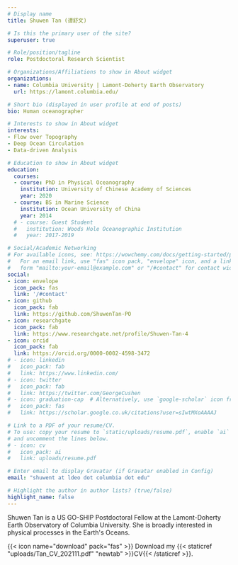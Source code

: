```yaml
---
# Display name
title: Shuwen Tan (谭舒文)

# Is this the primary user of the site?
superuser: true

# Role/position/tagline
role: Postdoctoral Research Scientist

# Organizations/Affiliations to show in About widget
organizations:
- name: Columbia University | Lamont-Doherty Earth Observatory
  url: https://lamont.columbia.edu/

# Short bio (displayed in user profile at end of posts)
bio: Human oceanographer

# Interests to show in About widget
interests:
- Flow over Topography
- Deep Ocean Circulation
- Data-driven Analysis

# Education to show in About widget
education:
  courses:
  - course: PhD in Physical Oceanography
    institution: University of Chinese Academy of Sciences
    year: 2020
  - course: BS in Marine Science
    institution: Ocean University of China
    year: 2014
  # - course: Guest Student
  #   institution: Woods Hole Oceanographic Institution
  #   year: 2017-2019

# Social/Academic Networking
# For available icons, see: https://wowchemy.com/docs/getting-started/page-builder/#icons
#   For an email link, use "fas" icon pack, "envelope" icon, and a link in the
#   form "mailto:your-email@example.com" or "/#contact" for contact widget.
social:
- icon: envelope
  icon_pack: fas
  link: '/#contact'
- icon: github
  icon_pack: fab
  link: https://github.com/ShuwenTan-PO
- icon: researchgate
  icon_pack: fab
  link: https://www.researchgate.net/profile/Shuwen-Tan-4
- icon: orcid
  icon_pack: fab
  link: https://orcid.org/0000-0002-4598-3472
# - icon: linkedin
#   icon_pack: fab
#   link: https://www.linkedin.com/
# - icon: twitter
#   icon_pack: fab
#   link: https://twitter.com/GeorgeCushen
# - icon: graduation-cap  # Alternatively, use `google-scholar` icon from `ai` icon pack
#   icon_pack: fas
#   link: https://scholar.google.co.uk/citations?user=sIwtMXoAAAAJ

# Link to a PDF of your resume/CV.
# To use: copy your resume to `static/uploads/resume.pdf`, enable `ai` icons in `params.toml`, 
# and uncomment the lines below.
# - icon: cv
#   icon_pack: ai
#   link: uploads/resume.pdf

# Enter email to display Gravatar (if Gravatar enabled in Config)
email: "shuwent at ldeo dot columbia dot edu"

# Highlight the author in author lists? (true/false)
highlight_name: false
---
```


Shuwen Tan is a US GO-SHIP Postdoctoral Fellow at the Lamont-Doherty Earth Observatory of Columbia University. She is broadly interested in physical processes in the Earth's Oceans. 

{{< icon name="download" pack="fas" >}} Download my {{< staticref "uploads/Tan_CV_202111.pdf" "newtab" >}}CV{{< /staticref >}}.
